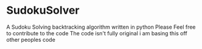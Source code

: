 # SudokuSolver
A Sudoku Solving backtracking algorithm written in python
Please Feel free to contribute to the code
The code isn't fully original i am basing this off other peoples code
